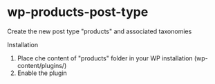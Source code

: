 wp-products-post-type
=====================

Create the new post type "products" and associated taxonomies

Installation

1) Place che content of "products" folder in your WP installation (wp-content/plugins/)
2) Enable the plugin
